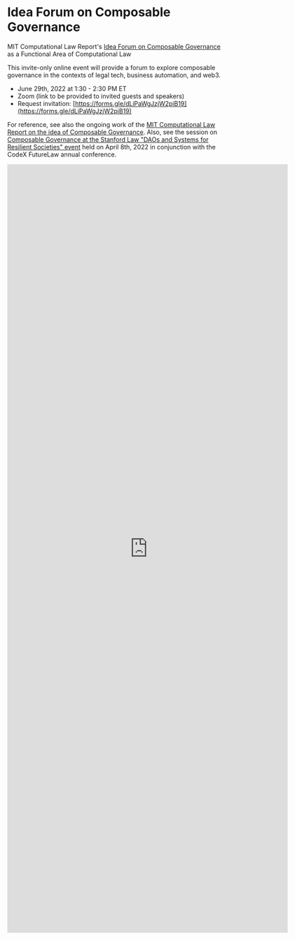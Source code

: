 # Idea Forum on Composable Governance

MIT Computational Law Report's [Idea Forum on Composable Governance](https://legalcomponents.github.io/ComposableGovernance) as a Functional Area of Computational Law

This invite-only online event will provide a forum to explore composable governance in the contexts of legal tech, business automation, and web3.  

* June 29th, 2022 at 1:30 - 2:30 PM ET
* Zoom (link to be provided to invited guests and speakers)
* Request invitation: [https://forms.gle/dLiPaWgJzjW2piB19](https://forms.gle/dLiPaWgJzjW2piB19)

For reference, see also the ongoing work of the [MIT Computational Law Report on the idea of Composable Governance](https://law.mit.edu/composablegovernance).  Also, see the session on [Composable Governance at the Stanford Law "DAOs and Systems for Resilient Societies" event](https://conferences.law.stanford.edu/futurelaw2022/related-events) held on April 8th, 2022 in conjunction with the CodeX FutureLaw annual conference. 

<iframe src="https://docs.google.com/forms/d/e/1FAIpQLScs5AJkmRSbPC9K_DVQfz7oo1Kg0neYqPgNHQwpr3QFYHeFWg/viewform?embedded=true" width="640" height="1753" frameborder="0" marginheight="0" marginwidth="0">Loading…</iframe>
